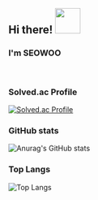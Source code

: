 <h2 align="left">
 <abc>
  <br>Hi there! <img src="https://c.tenor.com/gY2utO0pbwkAAAAi/smile-yana.gif" width="50"><br>
 </abc>
</h2> 
<h3> I'm SEOWOO </h3>
<!-- <h3> 😊😴🫶👩🏻‍💻👗🍀🌻🌙🥞🥛🎻💻💛 </h3> -->  
<br/ >  
<!-- 
<h3> 💻 Tech Stack 💻</h3>
<h4> Techs that I've used at least once</h4>

<p>
  <img src="https://img.shields.io/badge/python-3670A0?style=flat-square&logo=Python&logoColor=ffdd54"/></a>&nbsp 
  <img src="https://img.shields.io/badge/javascript-%23323330.svg?style=flat-square&logo=JavaScript&logoColor=%23F7DF1E"/></a>&nbsp 
  <img src="https://img.shields.io/badge/Solidity-%23363636.svg?style=lat-square&logo=solidity&logoColor=white"/></a>&nbsp 
  <img src="https://img.shields.io/badge/go-%2300ADD8.svg?style=lat-square&logo=go&logoColor=white"/></a>&nbsp <br>
  <img src="https://img.shields.io/badge/C-A8B9CC?style=flat-square&logo=C&logoColor=white"/></a>&nbsp 
  <img src="https://img.shields.io/badge/C++-00599C?style=flat-square&logo=C%2B%2B&logoColor=white"/></a>&nbsp 
  <img src="https://img.shields.io/badge/Java-007396?style=flat-square&logo=Java&logoColor=white"/></a>&nbsp 
  <img src="https://img.shields.io/badge/r-%23276DC3.svg?style=flat-square&logo=r&logoColor=white"/></a>&nbsp <br>
  <br/>
  <img src="https://img.shields.io/badge/react-%2320232a.svg?style=flat-square&logo=react&logoColor=%2361DAFB"/></a>&nbsp 
  <img src="https://img.shields.io/badge/hyperledger-2F3134?style=flat-square&logo=hyperledger&logoColor=white"/></a>&nbsp 
  <img src="https://img.shields.io/badge/Postman-FF6C37?style=lat-square&logo=postman&logoColor=white"/></a>&nbsp 
  <img src="https://img.shields.io/badge/JSON-000000?style=flat-square&logo=JSON&logoColor=white"/></a>&nbsp <br> 
  <br/>
  <img src="https://img.shields.io/badge/MySQL-4479A1?style=flat-square&logo=MySQL&logoColor=white"/></a>&nbsp 
  <img src="https://img.shields.io/badge/postgres-%23316192.svg?style=flat-square&logo=postgresql&logoColor=white"/></a>&nbsp <br> 
  <br/>
  <img src="https://img.shields.io/badge/Visual%20Studio%20Code-0078d7.svg?style=flat-square&logo=visual-studio-code&logoColor=white"/></a>&nbsp 
  <img src="https://img.shields.io/badge/IntelliJIDEA-000000.svg?style=flat-square&logo=intellij-idea&logoColor=white"/></a>&nbsp <br> 
  <br/>
  <img src="https://img.shields.io/badge/LeetCode-000000?style=fflat-square&logo=LeetCode&logoColor=#d16c06"/></a>&nbsp <br> 
  <br/> --> 
<!--   <img src="https://img.shields.io/badge/macOS-000000?style=flat-square&logo=macOS&logoColor=white"/></a>&nbsp 
  <img src="https://img.shields.io/badge/Windows-0078D6?style=flat-square&logo=Windows&logoColor=white"/></a>&nbsp 
  <img src="https://img.shields.io/badge/Linux-FCC624?style=flat-square&logo=Linux&logoColor=white"/></a>&nbsp<br><br> -->
</p>

### Solved.ac Profile 
[![Solved.ac Profile](http://mazassumnida.wtf/api/v2/generate_badge?boj=tegfsl)](https://solved.ac/tegfsl)<br/>

### GitHub stats
![Anurag's GitHub stats](https://github-readme-stats.vercel.app/api?username=seowlee&show_icons=true&theme=highcontrast&cache_seconds=7200) <br>
### Top Langs
![Top Langs](https://github-readme-stats.vercel.app/api/top-langs/?username=seowlee&layout=compact&theme=highcontrast&cache_seconds=7200)
  
</div>  
<!--
**seowlee/seowlee** is a ✨ _special_ ✨ repository because its `README.md` (this file) appears on your GitHub profile.

Here are some ideas to get you started:

- 🔭 I’m currently working on ...
- 🌱 I’m currently learning ...
- 👯 I’m looking to collaborate on ...
- 🤔 I’m looking for help with ...
- 💬 Ask me about ...
- 📫 How to reach me: ...
- 😄 Pronouns: ...
- ⚡ Fun fact: ...
-->
